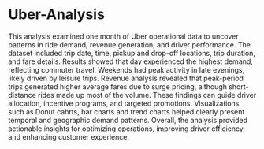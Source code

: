 # Uber-Analysis

This analysis examined one month of Uber operational data to uncover patterns in ride demand, revenue generation, and driver performance. 
The dataset included trip date, time, pickup and drop-off locations, trip duration, and fare details.
Results showed that day experienced the highest demand, reflecting commuter travel.
Weekends had peak activity in late evenings, likely driven by leisure trips. 
Revenue analysis revealed that peak-period trips generated higher average fares due to surge pricing, although short-distance rides made up most of the volume. 
These findings can guide driver allocation, incentive programs, and targeted promotions.
Visualizations such as Donut cahrts, bar charts and trend charts helped clearly present temporal and geographic demand patterns. 
Overall, the analysis provided actionable insights for optimizing operations, improving driver efficiency, and enhancing customer experience.


